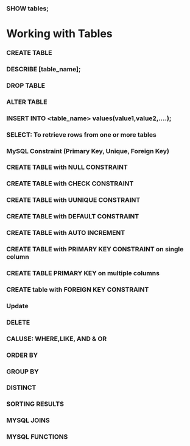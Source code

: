 



### SHOW tables; 

# Working with Tables
### CREATE TABLE
### DESCRIBE [table_name];
### DROP TABLE
### ALTER TABLE
### INSERT INTO  <table_name> values(value1,value2,....);
### SELECT: To retrieve rows from one or more tables
### MySQL Constraint (Primary Key, Unique, Foreign Key)
### CREATE TABLE with NULL CONSTRAINT
### CREATE TABLE  with CHECK CONSTRAINT
### CREATE TABLE  with UUNIQUE CONSTRAINT 
### CREATE TABLE with DEFAULT CONSTRAINT
### CREATE TABLE with AUTO INCREMENT
### CREATE TABLE with PRIMARY KEY CONSTRAINT on single column
### CREATE TABLE PRIMARY KEY on multiple columns
### CREATE table with FOREIGN KEY CONSTRAINT
### Update
### DELETE
### CALUSE: WHERE,LIKE, AND & OR
### ORDER BY
### GROUP BY
### DISTINCT
### SORTING RESULTS
### MYSQL JOINS
### MYSQL FUNCTIONS